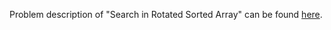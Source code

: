 Problem description of "Search in Rotated Sorted Array" can be found [here](https://leetcode.com/problems/search-in-rotated-sorted-array/).
